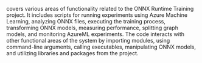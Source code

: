 covers various areas of functionality related to the ONNX Runtime Training project. It includes scripts for running experiments using Azure Machine Learning, analyzing ONNX files, executing the training process, transforming ONNX models, measuring performance, splitting graph models, and monitoring AzureML experiments. The code interacts with other functional areas of the system by importing modules, using command-line arguments, calling executables, manipulating ONNX models, and utilizing libraries and packages from the project.